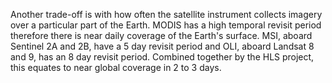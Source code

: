 Another trade-off is with how often the satellite instrument collects imagery over a particular part of the Earth. MODIS has a high temporal revisit period therefore there is near daily coverage of the Earth's surface. MSI, aboard Sentinel 2A and 2B, have a 5 day revisit period and OLI, aboard Landsat 8 and 9, has an 8 day revisit period. Combined together by the HLS project, this equates to near global coverage in 2 to 3 days.
